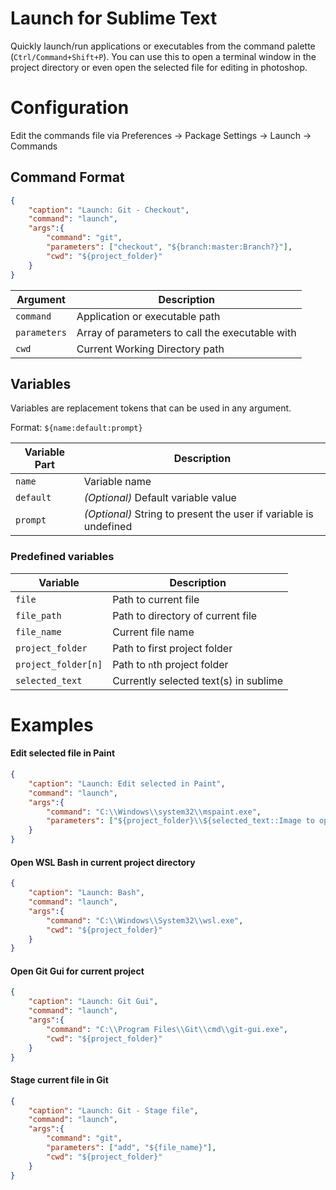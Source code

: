 # Launch for Sublime Text

Quickly launch/run applications or executables from the command palette (`Ctrl/Command+Shift+P`). You can use this to open a terminal window in the project directory or even open the selected file for editing in photoshop.


# Configuration

Edit the commands file via Preferences -> Package Settings -> Launch -> Commands

## Command Format

```json
{
    "caption": "Launch: Git - Checkout",
    "command": "launch",
    "args":{
        "command": "git",
        "parameters": ["checkout", "${branch:master:Branch?}"],
        "cwd": "${project_folder}"
    }
}
```

Argument     | Description
------------ | -----------
`command`    | Application or executable path
`parameters` | Array of parameters to call the executable with
`cwd`        | Current Working Directory path


## Variables

Variables are replacement tokens that can be used in any argument.

Format: `${name:default:prompt}`

Variable Part | Description
------------- | ----------
`name`        | Variable name
`default`     | _(Optional)_ Default variable value
`prompt`      | _(Optional)_ String to present the user if variable is undefined

### Predefined variables

Variable            | Description
------------------- | -----------
`file`              | Path to current file
`file_path`         | Path to directory of current file
`file_name`         | Current file name
`project_folder`    | Path to first project folder
`project_folder[n]` | Path to `n`th project folder
`selected_text`     | Currently selected text(s) in sublime

# Examples

#### Edit selected file in Paint

```json
{
    "caption": "Launch: Edit selected in Paint",
    "command": "launch",
    "args":{
        "command": "C:\\Windows\\system32\\mspaint.exe",
        "parameters": ["${project_folder}\\${selected_text::Image to open?}"],
    }
}
```

#### Open WSL Bash in current project directory
```json
{
    "caption": "Launch: Bash",
    "command": "launch",
    "args":{
        "command": "C:\\Windows\\System32\\wsl.exe",
        "cwd": "${project_folder}"
    }
}
```

#### Open Git Gui for current project

```json
{
    "caption": "Launch: Git Gui",
    "command": "launch",
    "args":{
        "command": "C:\\Program Files\\Git\\cmd\\git-gui.exe",
        "cwd": "${project_folder}"
    }
}
```

#### Stage current file in Git

```json
{
    "caption": "Launch: Git - Stage file",
    "command": "launch",
    "args":{
        "command": "git",
        "parameters": ["add", "${file_name}"],
        "cwd": "${project_folder}"
    }
}
```